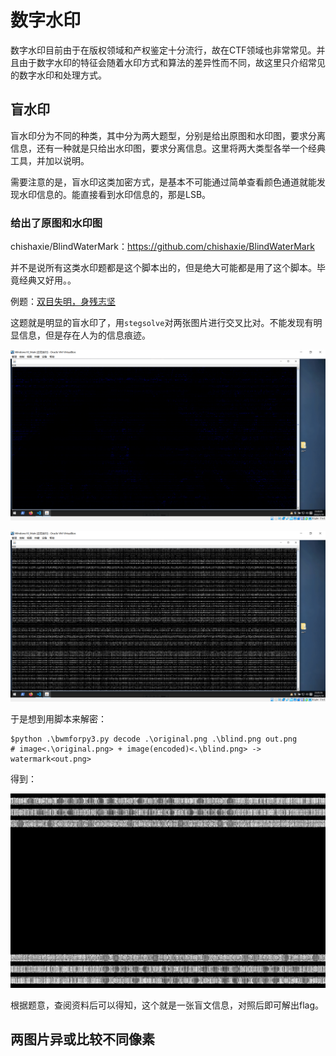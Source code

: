 # 数字水印

数字水印目前由于在版权领域和产权鉴定十分流行，故在CTF领域也非常常见。并且由于数字水印的特征会随着水印方式和算法的差异性而不同，故这里只介绍常见的数字水印和处理方式。

## 盲水印

盲水印分为不同的种类，其中分为两大题型，分别是给出原图和水印图，要求分离信息，还有一种就是只给出水印图，要求分离信息。这里将两大类型各举一个经典工具，并加以说明。

需要注意的是，盲水印这类加密方式，是基本不可能通过简单查看颜色通道就能发现水印信息的。能直接看到水印信息的，那是LSB。

### 给出了原图和水印图

 chishaxie/BlindWaterMark：https://github.com/chishaxie/BlindWaterMark

并不是说所有这类水印题都是这个脚本出的，但是绝大可能都是用了这个脚本。毕竟经典又好用。。

例题：[双目失明，身残志坚](https://buuoj.cn/match/matches/36/challenges#%E5%8F%8C%E7%9B%AE%E5%A4%B1%E6%98%8E%EF%BC%8C%E8%BA%AB%E6%AE%8B%E5%BF%97%E5%9D%9A)

这题就是明显的盲水印了，用`stegsolve`对两张图片进行交叉比对。不能发现有明显信息，但是存在人为的信息痕迹。

![image-20220119230336120](../CTF-images/image-20220119230336120.png)

![image-20220119230349821](../CTF-images/image-20220119230349821.png)

于是想到用脚本来解密：

```shell
$python .\bwmforpy3.py decode .\original.png .\blind.png out.png
# image<.\original.png> + image(encoded)<.\blind.png> -> watermark<out.png>
```

得到：

![image-20220119230705952](../CTF-images/image-20220119230705952.png)

根据题意，查阅资料后可以得知，这个就是一张盲文信息，对照后即可解出flag。

## 两图片异或比较不同像素

